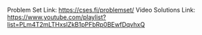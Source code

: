 Problem Set Link: https://cses.fi/problemset/
Video Solutions Link: https://www.youtube.com/playlist?list=PLm4T2mLTHxsIZkB1pPFbRp0BEwfDqvhxQ
